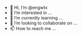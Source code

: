 - 👋 Hi, I’m @engwtx
- 👀 I’m interested in ...
- 🌱 I’m currently learning ...
- 💞️ I’m looking to collaborate on ...
- 📫 How to reach me ...

<!---
engwtx/engwtx is a ✨ special ✨ repository because its `README.md` (this file) appears on your GitHub profile.
You can click the Preview link to take a look at your changes.
--->
